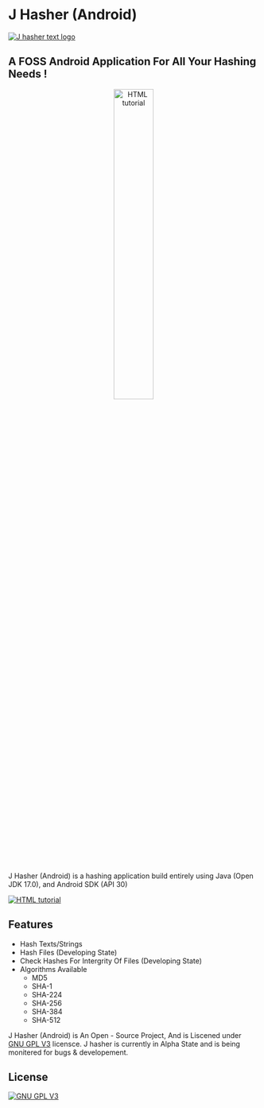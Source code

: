 # J Hasher (Android)
[![J hasher text logo](https://raw.githubusercontent.com/iharshpathak/J_Hasher-Android-/main/J_Hasher_Android/app/src/main/res/drawable/ssjhshicon.png)](https://github.com/iharshpathak/J_Hasher-Android-)
## A FOSS Android Application For All Your Hashing Needs !

<p align="center">
   <a href="https://github.com/iharshpathak/J_Hasher-Android-">
   <img src="https://raw.githubusercontent.com/iharshpathak/J_Hasher-Android-/main/J_Hasher_Android/app/src/main/res/drawable/jhsherogo.png" alt="HTML tutorial" style="width:40%">
   </a> 
</p>


J Hasher (Android) is a hashing application build entirely using 
Java (Open JDK 17.0), and Android SDK (API 30)

<p align="left" width="100%">
   <a href="https://github.com/android">
   <img src="https://avatars.githubusercontent.com/u/32689599?s=200&v=4" alt="HTML tutorial">
   </a> 
</p>

## Features

- Hash Texts/Strings
- Hash Files (Developing State)
- Check Hashes For Intergrity Of Files (Developing State)
- Algorithms Available
  - MD5
  - SHA-1
  - SHA-224
  - SHA-256
  - SHA-384
  - SHA-512

J Hasher (Android) is An Open - Source Project, And is Liscened under [GNU GPL V3](https://www.gnu.org/licenses/gpl-3.0.en.html) licensce. 
J hasher is currently in Alpha State and is being monitered for bugs & developement.


## License

[![GNU GPL V3](https://www.gnu.org/graphics/gplv3-with-text-136x68.png)](https://www.gnu.org/licenses/gpl-3.0.en.html)

<!-- <p align="center" width="100%">
    <img width="33%" src="https://i.stack.imgur.com/RJj4x.png">
</p>
 -->
